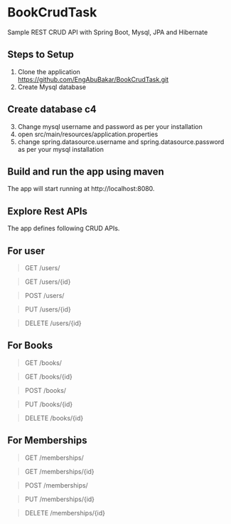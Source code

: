 # BookCrudTask

Sample REST CRUD API with Spring Boot, Mysql, JPA and Hibernate
## Steps to Setup   
1. Clone the application 
   https://github.com/EngAbuBakar/BookCrudTask.git
2. Create Mysql database
## Create database c4
3. Change mysql username and password as per your installation
4. open src/main/resources/application.properties
5. change spring.datasource.username and spring.datasource.password as per your mysql installation

## Build and run the app using maven
The app will start running at http://localhost:8080.
## Explore Rest APIs
The app defines following CRUD APIs.

 ## For user
>GET /users/

>GET /users/{id}

>POST /users/

>PUT /users/{id}

>DELETE /users/{id}

## For Books

>GET /books/

>GET /books/{id}

>POST /books/

>PUT /books/{id}

>DELETE /books/{id}

## For Memberships

>GET /memberships/

>GET /memberships/{id}

>POST /memberships/

>PUT /memberships/{id}

>DELETE /memberships/{id}
